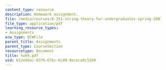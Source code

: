 ```yaml
---
content_type: resource
description: Homework assignment.
file: /media/courses/8-251-string-theory-for-undergraduates-spring-2007/b12e9dac037667bc6c898ecece0c51b9_hwk9.pdf
file_type: application/pdf
learning_resource_types:
- Assignments
ocw_type: OCWFile
parent_title: Assignments
parent_type: CourseSection
resourcetype: Document
title: hwk9.pdf
uid: b12e9dac-0376-67bc-6c89-8ecece0c51b9
---
```

